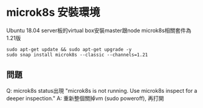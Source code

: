 # microk8s 安裝環境  
  
Ubuntu 18.04 server板的virtual box安裝master跟node microk8s相關套件為1.21版  
  
```
sudo apt-get update && sudo apt-get upgrade -y
sudo snap install microk8s --classic --channels=1.21
```

## 問題
Q: microk8s status出現 "microk8s is not running. Use microk8s inspect for a deeper inspection."
A: 重新整個關掉vm (sudo poweroff), 再打開
